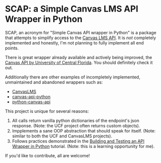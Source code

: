 SCAP: a Simple Canvas LMS API Wrapper in Python
=========
SCAP, an acronym for "Simple Canvas API wrapper in Python" is a package that attempts to 
simplify access to the [Canvas LMS API](https://canvas.instructure.com/doc/api/index.html). 
It is *not* completely implemented and honestly, I'm not planning to fully implement all end points.

There is great wrapper already available and actively being improved, the
[Canvas API by University of Central Florida](https://github.com/ucfopen/canvasapi). 
You should definitely check it out.

Additionally there are other examples of incompletely implemented, unmaintained and abandoned 
wrappers such as:
* [CanvasLMS](https://github.com/lumenlearning/python3-canvaslms-api)
* [canvas-api-python](https://github.com/dkloz/canvas-api-python)
* [python-canvas-api](https://github.com/hawesie/python-canvas-api)


This project is unique for several reasons:
1. All calls return vanilla python dictionaries of the endpoint's json response. (Note: the 
UCF project often returns custom objects).
2. Impplements a sane OOP abstraction that should speak for itself. (Note: similar to both the UCF 
 and CanvasLMS projects).
3. Follows practices demonstrated in the
 [Building and Testing an API Wrapper in Python](https://semaphoreci.com/community/tutorials/building-and-testing-an-api-wrapper-in-python)
 tutorial. (Note: this is a learning opportunity for me).
 
If you'd like to contribute, all are welcome!
